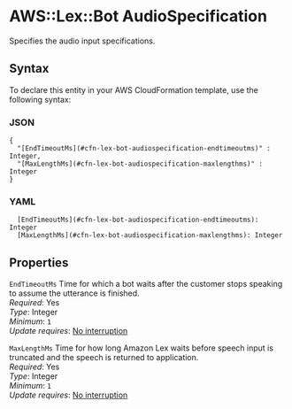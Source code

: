 # AWS::Lex::Bot AudioSpecification<a name="aws-properties-lex-bot-audiospecification"></a>

Specifies the audio input specifications\.

## Syntax<a name="aws-properties-lex-bot-audiospecification-syntax"></a>

To declare this entity in your AWS CloudFormation template, use the following syntax:

### JSON<a name="aws-properties-lex-bot-audiospecification-syntax.json"></a>

```
{
  "[EndTimeoutMs](#cfn-lex-bot-audiospecification-endtimeoutms)" : Integer,
  "[MaxLengthMs](#cfn-lex-bot-audiospecification-maxlengthms)" : Integer
}
```

### YAML<a name="aws-properties-lex-bot-audiospecification-syntax.yaml"></a>

```
  [EndTimeoutMs](#cfn-lex-bot-audiospecification-endtimeoutms): Integer
  [MaxLengthMs](#cfn-lex-bot-audiospecification-maxlengthms): Integer
```

## Properties<a name="aws-properties-lex-bot-audiospecification-properties"></a>

`EndTimeoutMs`  <a name="cfn-lex-bot-audiospecification-endtimeoutms"></a>
Time for which a bot waits after the customer stops speaking to assume the utterance is finished\.  
*Required*: Yes  
*Type*: Integer  
*Minimum*: `1`  
*Update requires*: [No interruption](https://docs.aws.amazon.com/AWSCloudFormation/latest/UserGuide/using-cfn-updating-stacks-update-behaviors.html#update-no-interrupt)

`MaxLengthMs`  <a name="cfn-lex-bot-audiospecification-maxlengthms"></a>
Time for how long Amazon Lex waits before speech input is truncated and the speech is returned to application\.  
*Required*: Yes  
*Type*: Integer  
*Minimum*: `1`  
*Update requires*: [No interruption](https://docs.aws.amazon.com/AWSCloudFormation/latest/UserGuide/using-cfn-updating-stacks-update-behaviors.html#update-no-interrupt)